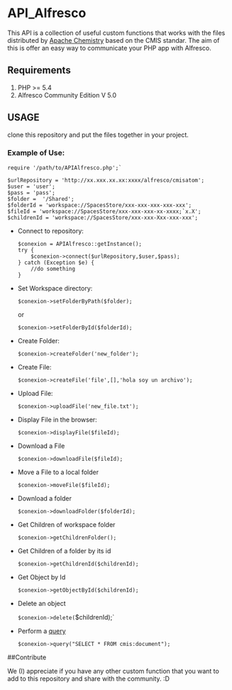 # API_Alfresco

This API is a collection of useful custom functions that works with the files distributed by [Apache Chemistry](https://chemistry.apache.org/php/phpclient.html) based on the CMIS standar. The aim of this is offer an easy way to communicate your PHP app with Alfresco.

## Requirements

1. PHP >= 5.4 
2. Alfresco Community Edition V 5.0

## USAGE

clone this repository and put the files together in your project.

### Example  of Use:

    require '/path/to/APIAlfresco.php';`

    $urlRepository = 'http://xx.xxx.xx.xx:xxxx/alfresco/cmisatom';
    $user = 'user';
    $pass = 'pass';
    $folder =  '/Shared';
    $folderId = 'workspace://SpacesStore/xxx-xxx-xxx-xxx-xxx';
    $fileId = 'workspace://SpacesStore/xxx-xxx-xxx-xx-xxxx;`x.X';
    $childrenId = 'workspace://SpacesStore/xxx-xxx-Xxx-xxx-xxx';

* Connect to repository:

    ```
    $conexion = APIAlfresco::getInstance();             
    try {                                               
        $conexion->connect($urlRepository,$user,$pass); 
    } catch (Exception $e) {                            
        //do something                                  
    }
    ```

* Set Workspace directory:

    `$conexion->setFolderByPath($folder);`

    or

    `$conexion->setFolderById($folderId);`

* Create Folder:

    `$conexion->createFolder('new_folder');`

* Create File:

    `$conexion->createFile('file',[],'hola soy un archivo');`

* Upload File:

    `$conexion->uploadFile('new_file.txt');`

* Display File in the browser:

    `$conexion->displayFile($fileId);`

* Download a File

    `$conexion->downloadFile($fileId);`

* Move a File to a local folder

    `$conexion->moveFile($fileId);`

* Download a folder

    `$conexion->downloadFolder($folderId);`

* Get Children of workspace folder

    `$conexion->getChildrenFolder();`

* Get Children of a folder by its id

    `$conexion->getChildrenId($childrenId);`

* Get Object by Id

    `$conexion->getObjectById($childrenId);`

* Delete an object

    `$conexion->delete(`$childrenId);`

* Perform a [query](https://wiki.alfresco.com/wiki/CMIS_Query_Language)

    `$conexion->query("SELECT * FROM cmis:document");`


##Contribute

We (I) appreciate if you have any other custom function that you want to add to this repository and share with the community. :D

